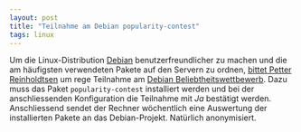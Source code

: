 ```yaml
---
layout: post
title: "Teilnahme am Debian popularity-contest"
tags: linux
---
```

Um die Linux-Distribution [Debian][0] benutzerfreundlicher zu machen und die am häufigsten verwendeten Pakete auf den Servern zu ordnen, [bittet Petter Reinholdtsen][1] um rege Teilnahme am [Debian Beliebtheitswettbewerb][2]. Dazu muss das Paket `popularity-contest` installiert werden und bei der anschliessenden Konfiguration die Teilnahme mit *Ja* bestätigt werden. Anschliessend sendet der Rechner wöchentlich eine Auswertung der installierten Pakete an das Debian-Projekt. Natürlich anonymisiert.

[0]: http://www.de.debian.org/
[1]: http://lists.debian.org/debian-devel/2004/08/msg00509.html
[2]: http://popcon.debian.org/
